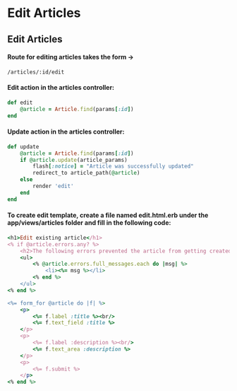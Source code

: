 # Edit Articles

## Edit Articles

#### Route for editing articles takes the form -&gt;

`/articles/:id/edit`

#### Edit action in the articles controller:

```ruby
def edit
    @article = Article.find(params[:id])
end
```

#### Update action in the articles controller:

```ruby
def update
    @article = Article.find(params[:id])
    if @article.update(article_params)
        flash[:notice] = "Article was successfully updated"
        redirect_to article_path(@article)
    else
        render 'edit'
    end
end
```

#### To create edit template, create a file named edit.html.erb under the app/views/articles folder and fill in the following code:

```ruby
<h1>Edit existing article</h1>
<% if @article.errors.any? %>
    <h2>The following errors prevented the article from getting created</h2>
    <ul>
        <% @article.errors.full_messages.each do |msg| %>
            <li><%= msg %></li>
        <% end %>
    </ul>
<% end %>

<%= form_for @article do |f| %>
    <p>
        <%= f.label :title %><br/>
        <%= f.text_field :title %>
    </p>
    <p>
        <%= f.label :description %><br/>
        <%= f.text_area :description %>
    </p>
    <p>
        <%= f.submit %>
    </p>
<% end %>
```

